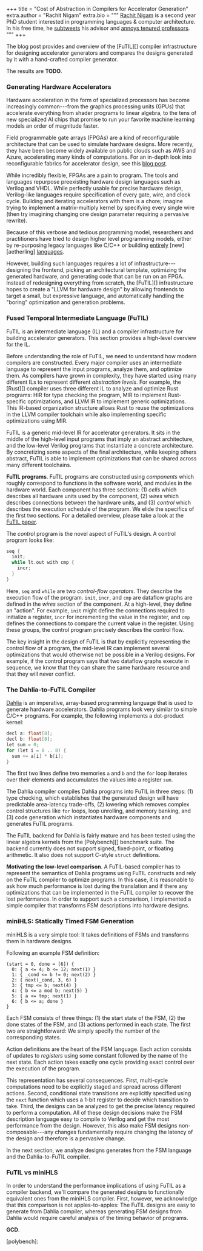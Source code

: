 +++
title = "Cost of Abstraction in Compilers for Accelerator Generation"
extra.author = "Rachit Nigam"
extra.bio = """
  [Rachit Nigam](https://rachitnigam.com) is a second year PhD student interested in
  programming languages & computer architecture. In his free time, he
  [subtweets](https://twitter.com/notypes/status/1170037148290080771) his advisor and [annoys tenured professors](https://twitter.com/natefoster/status/1074401015565291520).
"""
+++

The blog post provides and overview of the [FuTIL][] compiler infrastructure
for designing accelerator generators and compares the designs generated by
it with a hand-crafted compiler generator.

The results are **TODO**.

### Generating Hardware Accelerators

Hardware acceleration in the form of specialized processors has become
increasingly common---from the graphics processing units (GPUs) that
accelerate everything from shader programs to linear algebra, to the tens
of new specialized AI chips that promise to run your favorite machine learning
models an order of magnitude faster.

Field programmable gate arrays (FPGAs) are a kind of reconfigurable
architecture that can be used to simulate hardware designs.
More recently, they have been become widely available on public clouds such
as AWS and Azure, accelerating many kinds of computations.
For an in-depth look into reconfigurable fabrics for accelerator design,
see this [blog post][reconf-future].

While incredibly flexible, FPGAs are a pain to program. The tools and languages
repurpose preexisting hardware design languages such as Verilog and VHDL.
While perfectly usable for precise hardware design, Verilog-like languages
require specification of every gate, wire, and clock cycle.
Building and iterating accelerators with them is a chore; imagine trying to
implement a matrix-multiply kernel by specifying every single wire (then
try imagining changing one design parameter requiring a pervasive rewrite).

Because of this verbose and tedious programming model, researchers and
practitioners have tried to design higher level programming models, either
by re-purposing legacy languages like C/C++ or building [entirely][spatial]
[new][aetherling] [languages][dahlia].

However, building such languages requires a lot of infrastructure---designing
the frontend, picking an architectural template, optimizing the generated
hardware, and generating code that can be run on an FPGA.
Instead of redesigning everything from scratch, the [FuTIL][] infrastructure hopes
to create a "LLVM for hardware design" by allowing frontends to target a small,
but expressive language, and automatically handling the "boring" optimization
and generation problems.

### Fused Temporal Intermediate Language (FuTIL)

FuTIL is an intermediate language (IL) and a compiler infrastructure for building
accelerator generators.
This section provides a high-level overview for the IL.

Before understanding the role of FuTIL, we need to understand how modern
compilers are constructed.
Every major compiler uses an intermediate language to represent the input
programs, analyze them, and optimize them.
As compilers have grown in complexity, they have started using many different
ILs to represent different *abstraction levels*.
For example, the [Rust][] compiler uses three different IL to analyze and
optimize Rust programs: HIR for type checking the program, MIR to implement
Rust-specific optimizations, and LLVM IR to implement generic optimizations.
This IR-based organization structure allows Rust to reuse the optimizations in
the LLVM compiler toolchain while also implementing specific optimizations
using MIR.

FuTIL is a generic mid-level IR for accelerator generators. It sits in the
middle of the high-level input programs that imply an abstract architecture,
and the low-level Verilog programs that instantiate a concrete architecture.
By concretizing some aspects of the final architecture, while keeping others
abstract, FuTIL is able to implement optimizations that can be shared across
many different toolchains.

**FuTIL programs**. FuTIL programs are constructed using *components* which
roughly correspond to functions in the software world, and modules in the
hardware world.
Each component has three sections:
(1) *cells* which describes all hardware units used by the component,
(2) *wires* which describes connections between the hardware units, and
(3) *control* which describes the execution schedule of the program.
We elide the specifics of the first two sections. For a detailed overview,
please take a look at the [FuTIL paper][futil-paper].

The *control* program is the novel aspect of FuTIL's design. A control program
looks like:
```C
seq {
  init;
  while lt.out with cmp {
    incr;
  }
}
```
Here, `seq` and `while` are two *control-flow operators*. They describe the
execution flow of the program. `init`, `incr`, and `cmp` are dataflow graphs
are defined in the *wires* section of the component. At a high-level, they
define an "action". For example, `init` might define the connections required
to initialize a register, `incr` for incrementing the value in the register,
and `cmp` defines the connections to compare the current value in the register.
Using these groups, the control program precisely describes the control flow.

The key insight in the design of FuTIL is that by explicitly representing
the control flow of a program, the mid-level IR can implement several
optimizations that would otherwise not be possible in a Verilog designs.
For example, if the control program says that two dataflow graphs execute
in sequence, we know that they can share the same hardware resource and that
they will never conflict.


### The Dahlia-to-FuTIL Compiler

[Dahlia][] is an imperative, array-based programming language that is used
to generate hardware accelerators.
Dahlia programs look very similar to simple C/C++ programs. For example,
the following implements a dot-product kernel:

```C
decl a: float[8];
decl b: float[8];
let sum = 0;
for (let i = 0 .. 8) {
  sum += a[i] * b[i];
}
```

The first two lines define two memories `a` and `b` and the `for` loop iterates
over their elements and accumulates the values into a register `sum`.

The Dahlia compiler compiles Dahlia programs into FuTIL in three steps:
(1) type checking, which establishes that the generated design will have
predictable area-latency trade-offs, (2) lowering which removes complex
control structures like `for` loops, loop unrolling, and memory banking, and
(3) code generation which instantiates hardware components and generates
FuTIL programs.

The FuTIL backend for Dahlia is fairly mature and has been tested using the
linear algebra kernels from the [Polybench][] benchmark suite. The backend
currently does not support signed, fixed-point, or floating arithmetic. It
also does not support C-style `struct` definitions.

**Motivating the low-level comparison**. A FuTIL-based compiler has to represent
the semantics of Dahlia programs using FuTIL constructs and rely on the FuTIL
compiler to optimize programs. In this case, it is reasonable to ask how
much performance is lost during the translation and if there any optimizations
that can be implemented in the FuTIL compiler to recover the lost performance.
In order to support such a comparison, I implemented a simple compiler that
transforms FSM descriptions into hardware designs.

### miniHLS: Statically Timed FSM Generation

miniHLS is a very simple tool: It takes definitions of FSMs and transforms
them in hardware designs.

Following an example FSM definition:
```
(start = 0, done = [6]) {
  0: { a <= 4; b <= 12; next(1) }
  1: { _cond <= b != 0; next(2) }
  2: { next(_cond, 3, 6) }
  3: { tmp <= b; next(4) }
  4: { b <= a mod b; next(5) }
  5: { a <= tmp; next(1) }
  6: { b <= a; done }
}
```

Each FSM consists of three things:
(1) the start state of the FSM,
(2) the done states of the FSM, and
(3) actions performed in each state.
The first two are straightforward: We simply specify the number of the corresponding
states.

Action definitions are the heart of the FSM language. Each action consists of
updates to *registers* using some constant followed by the name of the next
state. Each action takes exactly one cycle providing exact control over the
execution of the program.

This representation has several consequences. First, multi-cycle computations
need to be explicitly staged and spread across different actions.
Second, conditional state transitions are explicitly specified using the `next`
function which uses a 1-bit register to decide which transition to take.
Third, the designs can be analyzed to get the precise latency required to
perform a computation.
All of these design decisions make the FSM description language easy to compile
to Verilog and get the most performance from the design.
However, this also make FSM designs non-composable---any changes fundamentally
require changing the latency of the design and therefore is a pervasive change.

In the next section, we analyze designs generates from the FSM language and
the Dahlia-to-FuTIL compiler.

### FuTIL vs miniHLS

In order to understand the performance implications of using FuTIL as a compiler
backend, we'll compare the generated designs to functionally equivalent ones
from the miniHLS compiler. First, however, we acknowledge that this comparison
is not apples-to-apples: The FuTIL designs are easy to generate from Dahlia
compiler, whereas generating FSM designs from Dahlia would require careful
analysis of the timing behavior of programs.

**GCD**.

[reconf-future]:
[futil]:
[spatial]:
[aetherling]:
[dahlia]:
[rust]:
[futil-paper]:
[dahlia]:
[polybench]:
